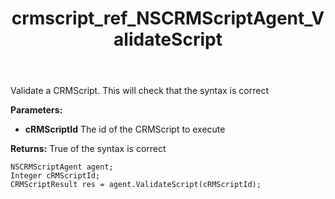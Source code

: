 ﻿---
title: crmscript_ref_NSCRMScriptAgent_ValidateScript
description: CRMScriptResult ValidateScript(Integer cRMScriptId)
intellisense: NSCRMScriptAgent.ValidateScript
keywords: NSCRMScriptAgent,ValidateScript
so.topic: reference
---

Validate a CRMScript. This will check that the syntax is correct

**Parameters:**
 - **cRMScriptId** The id of the CRMScript to execute

**Returns:** True of the syntax is correct

```crmscript
NSCRMScriptAgent agent;
Integer cRMScriptId;
CRMScriptResult res = agent.ValidateScript(cRMScriptId);
```

